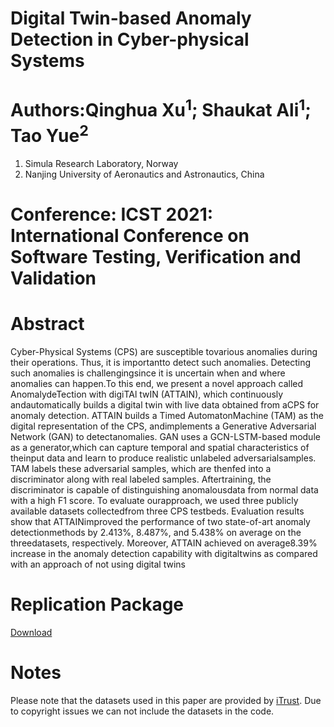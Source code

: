 # Digital Twin-based Anomaly Detection in Cyber-physical Systems
# Authors:Qinghua Xu<sup>1</sup>; Shaukat Ali<sup>1</sup>; Tao Yue<sup>2</sup>
1. Simula Research Laboratory, Norway
2. Nanjing University of Aeronautics and Astronautics, China

# Conference: ICST 2021: International Conference on Software Testing, Verification and Validation
# Abstract
Cyber-Physical  Systems  (CPS)  are  susceptible  tovarious anomalies during their operations. Thus, it is importantto detect such anomalies. Detecting such anomalies is challengingsince  it  is  uncertain  when  and  where  anomalies  can  happen.To   this   end,   we   present   a   novel   approach   called   AnomalydeTection with digiTAl twIN (ATTAIN), which continuously andautomatically builds a digital twin with live data obtained from aCPS for anomaly detection. ATTAIN builds a Timed AutomatonMachine  (TAM)  as  the  digital  representation  of  the  CPS,  andimplements  a  Generative  Adversarial  Network  (GAN)  to  detectanomalies. GAN uses a GCN-LSTM-based module as a generator,which  can  capture  temporal  and  spatial  characteristics  of  theinput  data  and  learn  to  produce  realistic  unlabeled  adversarialsamples.  TAM  labels  these  adversarial  samples,  which  are  thenfed  into  a  discriminator  along  with  real  labeled  samples.  Aftertraining, the discriminator is capable of distinguishing anomalousdata  from  normal  data  with  a  high  F1  score.  To  evaluate  ourapproach,  we  used  three  publicly  available  datasets  collectedfrom  three  CPS  testbeds.  Evaluation  results  show  that  ATTAINimproved the performance of two state-of-art anomaly detectionmethods by 2.413%, 8.487%, and 5.438% on average on the threedatasets,  respectively.  Moreover,  ATTAIN  achieved  on  average8.39%  increase  in  the  anomaly  detection  capability  with  digitaltwins as compared with an approach of not using digital twins

# Replication Package
[Download](https://github.com/Simula-COMPLEX/SecurityDT/archive/refs/heads/master.zip)

# Notes
Please note that the datasets used in this paper are provided by [iTrust](https://itrust.sutd.edu.sg/). Due to copyright issues we can not include the datasets in the code.
